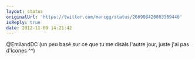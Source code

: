 ```yaml
---
layout: status
originalUrl: 'https://twitter.com/marcgg/status/266908426083389440'
isReply: true
date: 2012-11-09 14:21:42
---
```


@EmilandDC (un peu basé sur ce que tu me disais l'autre jour, juste j'ai pas d'icones ^^)
